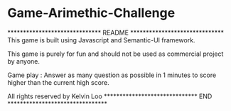 # Game-Arimethic-Challenge
******************************  README  ******************************
This game is built using Javascript and Semantic-UI framework.

This game is purely for fun and should not be used as commercial project by anyone.

Game play : Answer as many question as possible in 1 minutes to score higher than the current high score.

All rights reserved by Kelvin Loo
******************************  END   ********************************
